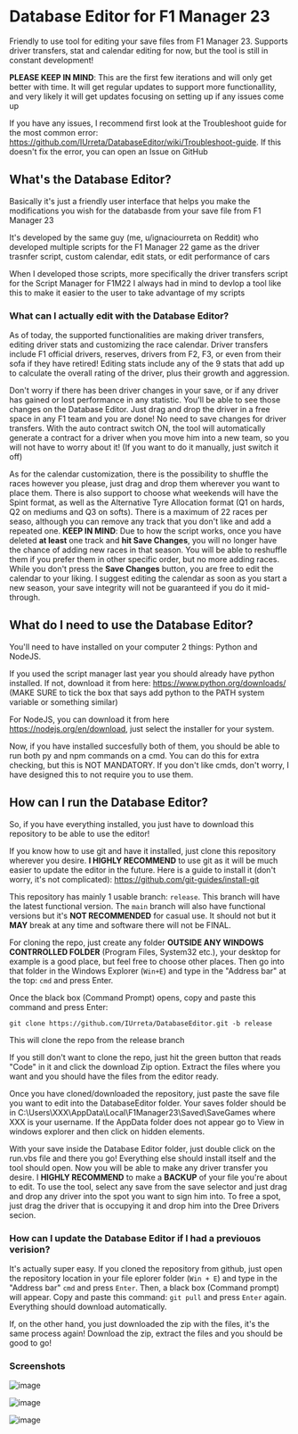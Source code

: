 # Database Editor for F1 Manager 23 #
Friendly to use tool for editing your save files from F1 Manager 23. Supports driver transfers, stat and calendar editing for now, but the tool is still in constant development!

**PLEASE KEEP IN MIND**: This are the first few iterations and will only get better with time. It will get regular updates to support more functionallity, and very likely it will get updates focusing on setting up if any issues come up

If you have any issues, I recommend first look at the Troubleshoot guide for the most common error: https://github.com/IUrreta/DatabaseEditor/wiki/Troubleshoot-guide. If this doesn't fix the error, you can open an Issue on GitHub

## What's the Database Editor? ##
Basically it's just a friendly user interface that helps you make the modifications you wish for the databasde from your save file from F1 Manager 23

It's developed by the same guy (me, u/ignaciourreta on Reddit) who developed multiple scripts for the F1 Manager 22 game as the driver trasnfer script, custom calendar, edit stats, or edit performance of cars

When I developed those scripts, more specifically the driver transfers script for the Script Manager for F1M22 I always had in mind to devlop a tool like this to make it easier to the user to take advantage of my scripts

### What can I actually edit with the Database Editor? ###

As of today, the supported functionalities are making driver transfers, editing driver stats and customizing the race calendar. Driver transfers include F1 official drivers, reserves, drivers from F2, F3, or even from their sofa if they have retired! Editing stats include any of the 9 stats that add up to calculate the overall rating of the driver, plus their growth and aggression. 

Don't worry if there has been driver changes in your save, or if any driver has gained or lost performance in any statistic. You'll be able to see those changes on the Database Editor. Just drag and drop the driver in a free space in any F1 team and you are done! No need to save changes for driver transfers. With the auto contract switch ON, the tool will automatically generate a contract for a driver when you move him into a new team, so you will not have to worry about it! (If you want to do it manually, just switch it off)

As for the calendar customization, there is the possibility to shuffle the races however you please, just drag and drop them wherever you want to place them. There is also support to choose what weekends will have the Spint format, as well as the Alternative Tyre Allocation format (Q1 on hards, Q2 on mediums and Q3 on softs). There is a maximum of 22 races per seaso, although you can remove any track that you don't like and add a repeated one. **KEEP IN MIND**: Due to how the script works, once you have deleted **at least** one track and **hit Save Changes**, you will no longer have the chance of adding new races in that season. You will be able to reshuffle them if you prefer them in other specific order, but no more adding races. While you don't press the **Save Changes** button, you are free to edit the calendar to your liking. I suggest editing the calendar as soon as you start a new season, your save integrity will not be guaranteed if you do it mid-through.

## What do I need to use the Database Editor? ##
You'll need to have installed on your computer 2 things: Python and NodeJS.

If you used the script manager last year you should already have python installed. If not, download it from here: https://www.python.org/downloads/ (MAKE SURE to tick the box that says add python to the PATH system variable or something similar)

For NodeJS, you can download it from here https://nodejs.org/en/download, just select the installer for your system. 

Now, if you have installed succesfully both of them, you should be able to run both py and npm commands on a cmd. You can do this for extra checking, but this is NOT MANDATORY.
If you don't like cmds, don't worry, I have designed this to not require you to use them. 

## How can I run the Database Editor? ##
So, if you have everything installed, you just have to download this repository to be able to use the editor!

If you know how to use git and have it installed, just clone this repository wherever you desire.
**I HIGHLY RECOMMEND** to use git as it will be much easier to update the editor in the future. Here is a guide to install it (don't worry, it's not complicated): https://github.com/git-guides/install-git

This repository has mainly 1 usable branch: `release`. This branch will have the latest functional version. The `main` branch will also have functional versions but it's **NOT RECOMMENDED** for casual use. It should not but it **MAY** break at any time and software there will not be FINAL.


For cloning the repo, just create any folder **OUTSIDE ANY WINDOWS CONTRROLLED FOLDER** (Program Files, System32 etc.), your desktop for example is a good place, but feel free to choose
other places. Then go into that folder in the Windows Explorer (`Win+E`) and type in the "Address bar" at the top: `cmd` and press Enter.

Once the black box (Command Prompt) opens, copy and paste this command and press Enter:

`git clone https://github.com/IUrreta/DatabaseEditor.git -b release`

This will clone the repo from the release branch

If you still don't want to clone the repo, just hit the green button that reads "Code" in it and click the download Zip option. Extract the files where you want and you should have the files from the editor ready.

Once you have cloned/downloaded the repository, just paste the save file you want to edit into the DatabaseEditor folder. Your saves folder should be in C:\Users\XXX\AppData\Local\F1Manager23\Saved\SaveGames where XXX is your username. If the AppData folder does not appear go to View in windows explorer and then click on hidden elements.

With your save inside the Database Editor folder, just double click on the run.vbs file and there you go! Everything else should install itself and the tool should open. Now you will be able to 
make any driver transfer you desire. I **HIGHLY RECOMMEND** to make a **BACKUP** of your file you're about to edit. To use the tool, select any save from the save selector and just drag and drop any driver into the spot you want to sign him into. To free a spot, just drag the driver that is occupying it and drop him into the Dree Drivers secion.

### How can I update the Database Editor if I had a previouos verision? ###

It's actually super easy. If you cloned the repository from github, just open the repository location in your file eplorer folder (`Win + E`) and type in the "Address bar" `cmd` and press `Enter`. Then, a black box (Command prompt) will appear. Copy and paste this command: `git pull` and press `Enter` again. Everything should download automatically. 

If, on the other hand, you just downloaded the zip with the files, it's the same process again! Download the zip, extract the files and you should be good to go!


### Screenshots ###

![image](https://github.com/IUrreta/DatabaseEditor/assets/95303008/a7c4acb2-5054-4b41-8ae6-4de8c2e87b7e)

![image](https://github.com/IUrreta/DatabaseEditor/assets/95303008/a8481cf2-e01a-4ac3-8239-9af8230337f6)

![image](https://github.com/IUrreta/DatabaseEditor/assets/95303008/01d36c8c-f8ac-4d76-af38-188f2a94ef24)




